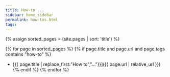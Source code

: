 ```yaml
---
title: How-to ...
sidebar: home_sidebar
permalink: how-tos.html
tags:
---
```


{% assign sorted_pages = (site.pages | sort: 'title') %}

{% for page in sorted_pages %}
{% if page.title and page.url and page.tags contains "how-to" %}
- [{{ page.title | replace_first:"How to","..."}}]({{ page.url | relative_url }})
{% endif %}
{% endfor %}
